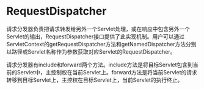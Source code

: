 # RequestDispatcher

请求分发器负责把请求转发给另外一个Servlet处理，或在响应中包含另外一个Servlet的输出，RequestDispatcher接口提供了此实现机制。用户可以通过ServletContext的getRequestDispatcher方法和getNamedDispatcher方法分别以路径或Servlet名称作为参数获取对应Servlet的RequestDispatcher。

请求分发器有include和forward两个方法。include方法是将目标Servlet包含到当前的Servlet中，主控制权在当前Servlet上。forward方法是将当前Servlet的请求转移到目标Servlet上，主控权在目标Servlet上，当前Servlet的执行终止。

